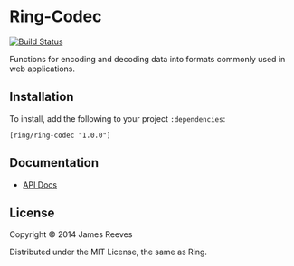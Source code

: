 # Ring-Codec

[![Build Status](https://travis-ci.org/ring-clojure/ring-codec.png?branch=master)](https://travis-ci.org/ring-clojure/ring-codec)

Functions for encoding and decoding data into formats commonly used in
web applications.

## Installation

To install, add the following to your project `:dependencies`:

    [ring/ring-codec "1.0.0"]

## Documentation

* [API Docs](http://ring-clojure.github.com/ring-codec/ring.util.codec.html)

## License

Copyright © 2014 James Reeves

Distributed under the MIT License, the same as Ring.
